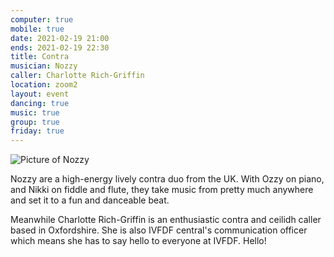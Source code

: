 ```yaml
---
computer: true
mobile: true
date: 2021-02-19 21:00
ends: 2021-02-19 22:30
title: Contra
musician: Nozzy
caller: Charlotte Rich-Griffin
location: zoom2
layout: event
dancing: true
music: true
group: true
friday: true
---
```

![Picture of Nozzy]({{site.baseurl}}/assets/event_contra.jpg)

Nozzy are a high-energy lively contra duo from the UK. With Ozzy on piano, and Nikki on fiddle and flute, they take music from pretty much anywhere and set it to a fun and danceable beat.

Meanwhile Charlotte Rich-Griffin is an enthusiastic contra and ceilidh caller based in Oxfordshire. She is also IVFDF central's communication officer which means she has to say hello to everyone at IVFDF. Hello!
